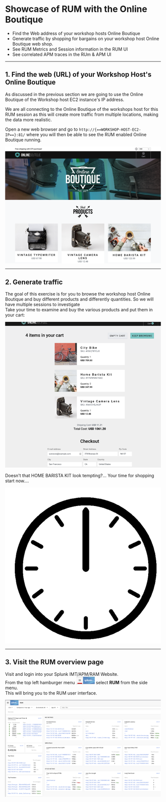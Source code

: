 # Showcase of RUM with the Online Boutique

* Find the Web address of your workshop hosts Online Boutique
* Generate traffic by shopping for bargains on your workshop host Online Boutique web shop.
* See RUM Metrics and Session information in the  RUM UI
* See correlated APM traces in the RUm & APM UI

---
## 1. Find the web (URL) of your Workshop Host's Online Boutique

As discussed in the previous section  we are going to use the Online Boutique of the Workshop host EC2 instance's IP address.</br>

We are all connecting to the Online Boutique of the workshops host for this RUM session as this will create more traffic from multiple locations, making the data more realistic.

Open a new web browser and go to `http://{==WORKSHOP-HOST-EC2-IP==}:81/` where you will then be able to see the RUM enabled Online Boutique running.

![Online Boutique](../images/apm/online-boutique.png)

---
## 2. Generate traffic

The goal of this exercise is for you to browse the workshop host Online Boutique and buy different products and differently quantities. So we will have  multiple sessions to investigate</br>
Take your time to examine and buy the various products and put them in your cart:

![Cart Online Boutique](../images/rum/cart.png)

Doesn't that HOME BARISTA KIT look tempting?...   Your time for shopping start now....

![Clock](../images/rum/Clock.gif)

---
## 3. Visit the RUM overview page
Visit and login into your Splunk IMT/APM/RAM Website.</br> 
From the top left hamburger menu ![Hamburger-menu](../images/dashboards/Hamburgermenu.png) select **RUM** from the side menu.</br>
This will bring you to the RUM user interface.

![RUM-1](../images/rum/RUM-1.png)
